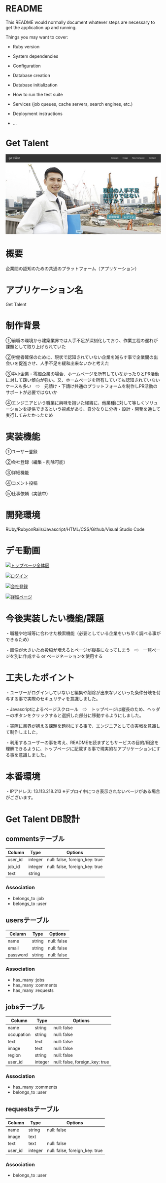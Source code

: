 # README

This README would normally document whatever steps are necessary to get the
application up and running.

Things you may want to cover:

* Ruby version

* System dependencies

* Configuration

* Database creation

* Database initialization

* How to run the test suite

* Services (job queues, cache servers, search engines, etc.)

* Deployment instructions

* ...

# Get Talent

![サンプル画像](./da1c4b40730ef43e23ffda9b263d8f2c.jpg)

# 概要  

企業間の認知のための共通のプラットフォーム（アプリケーション）</br>  

# アプリケーション名  

Get Talent</br>

# 制作背景

①前職の環境から建築業界では人手不足が深刻化しており、作業工程の遅れが課題として取り上げられていた</br>

②労働者確保のために、現状で認知されていない企業を減らす事で企業間の出会いを促進させ、人手不足を緩和出来ないかと考えた</br>

③中小企業・零細企業の場合、ホームページを所有していなかったりとPR活動に対して疎い傾向が強い。又、ホームページを所有していても認知されていないケースも多い　⇨　元請け・下請け共通のプラットフォームを制作しPR活動のサポートが必要ではないか</br>

④エンジニアという職業に興味を抱いた経緯に、他業種に対して等しくソリューションを提供できるという視点があり、自分なりに分析・設計・開発を通して実行してみたかったため</br>

# 実装機能 

①ユーザー登録</br>

②会社登録（編集・削除可能）</br>

③詳細機能</br>

④コメント投稿</br>

⑤仕事依頼（実装中）</br>

# 開発環境

RUby/RubyonRails/Javascript/HTML/CSS/Github/Visual Studio Code

# デモ動画

[![トップページ全体図](https://i.gyazo.com/8f42788e58a652da821a79293b68564a.gif)](https://gyazo.com/8f42788e58a652da821a79293b68564a)

[![ログイン](https://i.gyazo.com/35528c66fe5e92bd3bb2f662acbe1e90.gif)](https://gyazo.com/35528c66fe5e92bd3bb2f662acbe1e90)

[![会社登録](https://i.gyazo.com/f3665179741df78ddae27345ed0cb1e7.gif)](https://gyazo.com/f3665179741df78ddae27345ed0cb1e7)

[![詳細ページ](https://i.gyazo.com/084ff2628db3d3343eeaa33c03414ebe.gif)](https://gyazo.com/084ff2628db3d3343eeaa33c03414ebe)

# 今後実装したい機能/課題

・職種や地域等に合わせた検索機能（必要としている企業をいち早く調べる事ができるため）

・画像が大きいため投稿が増えるとページが縦長になってしまう　⇨　一覧ページを別に作成する or ページネーションを使用する

# 工夫したポイント

・ユーザーがログインしていないと編集や削除が出来ないといった条件分岐を付与する事で実際のセキュリティを意識しました。</br>

・Javascriptによるページスクロール　⇨　トップページは縦長のため、ヘッダーのボタンをクリックすると選択した部分に移動するようにしました。</br>

・実際に業界が抱える課題を題材にする事で、エンジニアとしての実戦を意識して制作しました。</br>

・利用するユーザーの事を考え、READMEを読まずともサービスの目的/用途を理解できるように、トップページに記載する事で現実的なアプリケーションにする事を意識しました。</br>

# 本番環境

・IPアドレス: 13.113.218.213
※デプロイ中につき表示されないページがある場合がございます。

# Get Talent DB設計

## commentsテーブル

|Column|Type|Options|
|------|----|-------|
|user_id|integer|null: false, foreign_key: true|
|job_id|integer|null: false, foreign_key: true|
|text|string|

### Association
- belongs_to :job
- belongs_to :user

## usersテーブル
|Column|Type|Options|
|------|----|-------|
|name|string|null: false|
|email|string|null: false|
|password|string|null: false|

### Association
- has_many :jobs
- has_many :comments
- has_many :requests

## jobsテーブル

|Column|Type|Options|
|------|----|-------|
|name|string|null: false|
|occupation|string|null: false|
|text|text|null: false|
|image|text|null: false|
|region|string|null: false|
|user_id|integer|null: false, foreign_key: true|

### Association
- has_many :comments
- belongs_to :user

## requestsテーブル

|Column|Type|Options|
|------|----|-------|
|name|string|null: false|
|image|text|
|text|text|null: false|
|user_id|integer|null: false, foreign_key: true|

### Association
- belongs_to :user

